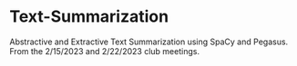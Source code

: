# Text-Summarization
Abstractive and Extractive Text Summarization using SpaCy and Pegasus.
From the 2/15/2023 and 2/22/2023 club meetings. 
